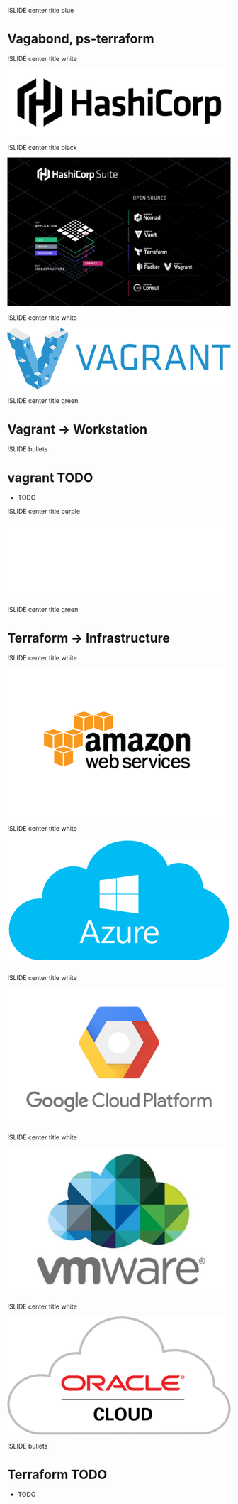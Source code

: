 !SLIDE center title blue

# Vagabond, ps-terraform

!SLIDE center title white

![HashiCorp Logo](../_images/HashiCorp_PrimaryLogo_Black.png)

!SLIDE center title black

![HashiCorp Products](../_images/HashiCorpSuite_OpenSource_StackGraphic.png)

!SLIDE center title white

![Vagrant Logo](../_images/vagrant_image.png)

!SLIDE center title green

# Vagrant -> Workstation

!SLIDE bullets

# vagrant TODO

* TODO

!SLIDE center title purple

![Teraform Logo](../_images/Terraform_PrimaryLogo_White.png)

!SLIDE center title green

# Terraform -> Infrastructure

!SLIDE center title white

![Providers](../_images/aws-logo.png)

!SLIDE center title white

![Providers](../_images/Azure_logo.png)

!SLIDE center title white

![Providers](../_images/gcp_logo.png)

!SLIDE center title white

![Providers](../_images/vmware_cloud_logo.jpg)

!SLIDE center title white

![Providers](../_images/oracle_cloud.png)

!SLIDE bullets

# Terraform TODO

* TODO

